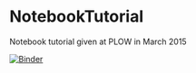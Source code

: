 # NotebookTutorial

Notebook tutorial given at PLOW in March 2015

[![Binder](https://mybinder.org/badge.svg)](https://mybinder.org/v2/gh/MISTLab/NotebookTutorial/master?filepath=IPython_Workshop.ipynb)
